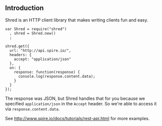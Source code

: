 ## Introduction

Shred is an HTTP client library that makes writing clients fun and easy.

    var Shred = require("shred")
      , shred = Shred.new()
      ;
  
    shred.get({
      url: "http://api.spire.io/",
      headers: {
        accept: "application/json"
      },
      on: {
        response: function(response) {
          console.log(response.content.data);
        }
      }
    });

The response was JSON, but Shred handles that for you because we specified `application/json` in the `Accept` header. So we're able to access it via `response.content.data`.

See http://www.spire.io/docs/tutorials/rest-api.html for more examples.

